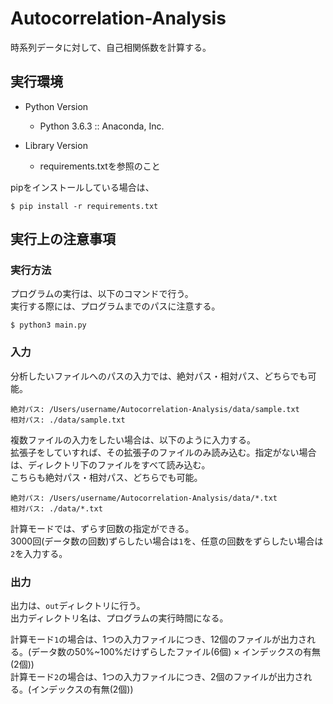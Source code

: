 # Autocorrelation-Analysis
時系列データに対して、自己相関係数を計算する。

## 実行環境
- Python Version
  - Python 3.6.3 :: Anaconda, Inc.

- Library Version
  - requirements.txtを参照のこと

pipをインストールしている場合は、
```
$ pip install -r requirements.txt
```

## 実行上の注意事項
### 実行方法
プログラムの実行は、以下のコマンドで行う。  
実行する際には、プログラムまでのパスに注意する。
```
$ python3 main.py
```

### 入力
分析したいファイルへのパスの入力では、絶対パス・相対パス、どちらでも可能。
```
絶対パス: /Users/username/Autocorrelation-Analysis/data/sample.txt
相対パス: ./data/sample.txt
```

複数ファイルの入力をしたい場合は、以下のように入力する。  
拡張子をしていすれば、その拡張子のファイルのみ読み込む。指定がない場合は、ディレクトリ下のファイルをすべて読み込む。  
こちらも絶対パス・相対パス、どちらでも可能。
```
絶対パス: /Users/username/Autocorrelation-Analysis/data/*.txt
相対パス: ./data/*.txt
```

計算モードでは、ずらす回数の指定ができる。  
3000回(データ数の回数)ずらしたい場合は`1`を、任意の回数をずらしたい場合は`2`を入力する。

### 出力
出力は、`out`ディレクトリに行う。  
出力ディレクトリ名は、プログラムの実行時間になる。  

計算モード`1`の場合は、1つの入力ファイルにつき、12個のファイルが出力される。(データ数の50%~100%だけずらしたファイル(6個) × インデックスの有無(2個))  
計算モード`2`の場合は、1つの入力ファイルにつき、2個のファイルが出力される。(インデックスの有無(2個))